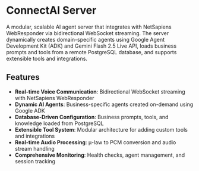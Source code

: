 # ConnectAI Server

A modular, scalable AI agent server that integrates with NetSapiens WebResponder via bidirectional WebSocket streaming. The server dynamically creates domain-specific agents using Google Agent Development Kit (ADK) and Gemini Flash 2.5 Live API, loads business prompts and tools from a remote PostgreSQL database, and supports extensible tools and integrations.

## Features

- **Real-time Voice Communication**: Bidirectional WebSocket streaming with NetSapiens WebResponder
- **Dynamic AI Agents**: Business-specific agents created on-demand using Google ADK
- **Database-Driven Configuration**: Business prompts, tools, and knowledge loaded from PostgreSQL
- **Extensible Tool System**: Modular architecture for adding custom tools and integrations
- **Real-time Audio Processing**: μ-law to PCM conversion and audio stream handling
- **Comprehensive Monitoring**: Health checks, agent management, and session tracking